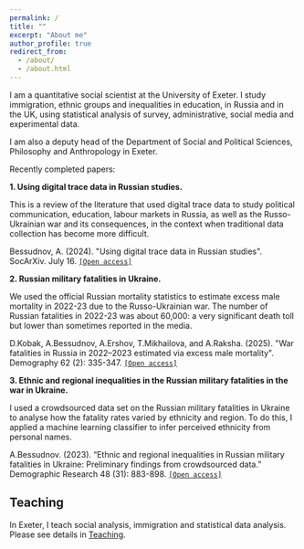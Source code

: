 ```yaml
---
permalink: /
title: ""
excerpt: "About me"
author_profile: true
redirect_from: 
  - /about/
  - /about.html
---
```


I am a quantitative social scientist at the University of Exeter. I study immigration, ethnic groups and inequalities in education, in Russia and in the UK, using statistical analysis of survey, administrative, social media and experimental data.

I am also a deputy head of the Department of Social and Political Sciences, Philosophy and Anthropology in Exeter.

Recently completed papers:

**1. Using digital trace data in Russian studies.**

This is a review of the literature that used digital trace data to study political communication, education, labour markets in Russia, as well as the Russo-Ukrainian war and its consequences, in the context when traditional data collection has become more difficult.

Bessudnov, A. (2024). "Using digital trace data in Russian studies". SocArXiv. July 16. [`[Open access]`](https://doi.org/10.31235/osf.io/825cu)

**2. Russian military fatalities in Ukraine.**

We used the official Russian mortality statistics to estimate excess male mortality in 2022-23 due to the Russo-Ukrainian war. The number of Russian fatalities in 2022-23 was about 60,000: a very significant death toll but lower than sometimes reported in the media.

D.Kobak, A.Bessudnov, A.Ershov, T.Mikhailova, and A.Raksha. (2025). "War fatalities in Russia in 2022–2023 estimated via excess male mortality". Demography 62 (2): 335-347. [`[Open access]`](https://doi.org/10.1215/00703370-11862998)

**3. Ethnic and regional inequalities in the Russian military fatalities in the war in Ukraine.**

I used a crowdsourced data set on the Russian military fatalities in Ukraine to analyse how the fatality rates varied by ethnicity and region. To do this, I applied a machine learning classifier to infer perceived ethnicity from personal names.

A.Bessudnov. (2023).  “Ethnic and regional inequalities in Russian military fatalities in Ukraine: Preliminary findings from crowdsourced data.” Demographic Research 48 (31): 883-898. [`[Open access]`](https://doi.org/10.4054/DemRes.2023.48.31)

Teaching
---

In Exeter, I teach social analysis, immigration and statistical data analysis. Please see details in [Teaching](/teaching).


